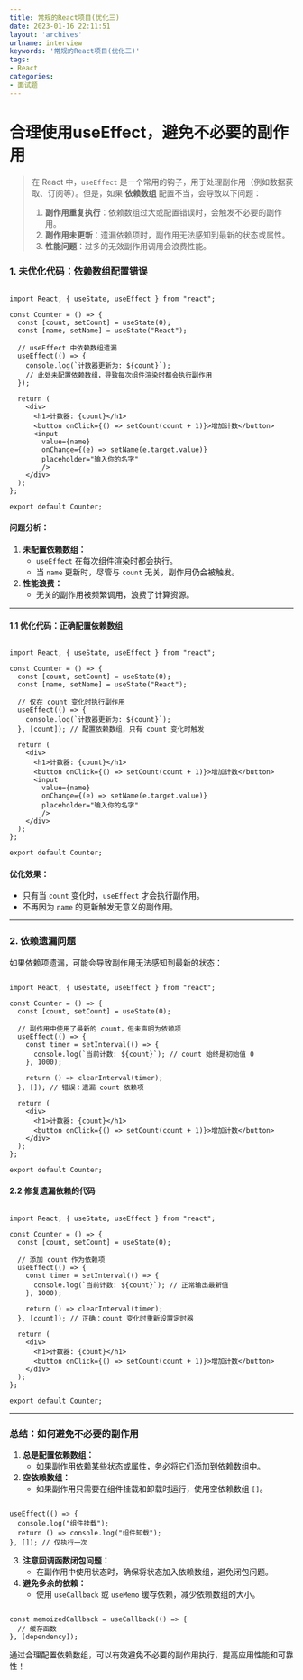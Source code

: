 ```yaml
---
title: 常规的React项目(优化三)
date: 2023-01-16 22:11:51
layout: 'archives'
urlname: interview
keywords: '常规的React项目(优化三)'
tags: 
- React
categories: 
- 面试题
---
```


# 合理使用useEffect，避免不必要的副作用

>在 React 中，`useEffect` 是一个常用的钩子，用于处理副作用（例如数据获取、订阅等）。但是，如果 **依赖数组** 配置不当，会导致以下问题：
>1. **副作用重复执行**：依赖数组过大或配置错误时，会触发不必要的副作用。
>2. **副作用未更新**：遗漏依赖项时，副作用无法感知到最新的状态或属性。
>3. **性能问题**：过多的无效副作用调用会浪费性能。


### 1. **未优化代码：依赖数组配置错误**
```tsx

import React, { useState, useEffect } from "react";

const Counter = () => {
  const [count, setCount] = useState(0);
  const [name, setName] = useState("React");

  // useEffect 中依赖数组遗漏
  useEffect(() => {
    console.log(`计数器更新为: ${count}`);
    // 此处未配置依赖数组，导致每次组件渲染时都会执行副作用
  });

  return (
    <div>
      <h1>计数器: {count}</h1>
      <button onClick={() => setCount(count + 1)}>增加计数</button>
      <input
        value={name}
        onChange={(e) => setName(e.target.value)}
        placeholder="输入你的名字"
        />
    </div>
  );
};

export default Counter;
```

#### **问题分析：**
1. **未配置依赖数组：**
    - `useEffect` 在每次组件渲染时都会执行。
    - 当 `name` 更新时，尽管与 `count` 无关，副作用仍会被触发。
2. **性能浪费：**
    - 无关的副作用被频繁调用，浪费了计算资源。

---

#### 1.1 **优化代码：正确配置依赖数组**
```tsx

import React, { useState, useEffect } from "react";

const Counter = () => {
  const [count, setCount] = useState(0);
  const [name, setName] = useState("React");

  // 仅在 count 变化时执行副作用
  useEffect(() => {
    console.log(`计数器更新为: ${count}`);
  }, [count]); // 配置依赖数组，只有 count 变化时触发

  return (
    <div>
      <h1>计数器: {count}</h1>
      <button onClick={() => setCount(count + 1)}>增加计数</button>
      <input
        value={name}
        onChange={(e) => setName(e.target.value)}
        placeholder="输入你的名字"
        />
    </div>
  );
};

export default Counter;
```

#### **优化效果：**
+ 只有当 `count` 变化时，`useEffect` 才会执行副作用。
+ 不再因为 `name` 的更新触发无意义的副作用。

---

### **2. 依赖遗漏问题**
如果依赖项遗漏，可能会导致副作用无法感知到最新的状态：

```tsx

import React, { useState, useEffect } from "react";

const Counter = () => {
  const [count, setCount] = useState(0);

  // 副作用中使用了最新的 count，但未声明为依赖项
  useEffect(() => {
    const timer = setInterval(() => {
      console.log(`当前计数: ${count}`); // count 始终是初始值 0
    }, 1000);

    return () => clearInterval(timer);
  }, []); // 错误：遗漏 count 依赖项

  return (
    <div>
      <h1>计数器: {count}</h1>
      <button onClick={() => setCount(count + 1)}>增加计数</button>
    </div>
  );
};

export default Counter;
```

#### 2.2 **修复遗漏依赖的代码**
```tsx

import React, { useState, useEffect } from "react";

const Counter = () => {
  const [count, setCount] = useState(0);

  // 添加 count 作为依赖项
  useEffect(() => {
    const timer = setInterval(() => {
      console.log(`当前计数: ${count}`); // 正常输出最新值
    }, 1000);

    return () => clearInterval(timer);
  }, [count]); // 正确：count 变化时重新设置定时器

  return (
    <div>
      <h1>计数器: {count}</h1>
      <button onClick={() => setCount(count + 1)}>增加计数</button>
    </div>
  );
};

export default Counter;
```

---

### **总结：如何避免不必要的副作用**
1. **总是配置依赖数组：**
    - 如果副作用依赖某些状态或属性，务必将它们添加到依赖数组中。
2. **空依赖数组：**
    - 如果副作用只需要在组件挂载和卸载时运行，使用空依赖数组 `[]`。

```tsx

useEffect(() => {
  console.log("组件挂载");
  return () => console.log("组件卸载");
}, []); // 仅执行一次
```

3. **注意回调函数闭包问题：**
    - 在副作用中使用状态时，确保将状态加入依赖数组，避免闭包问题。
4. **避免多余的依赖：**
    - 使用 `useCallback` 或 `useMemo` 缓存依赖，减少依赖数组的大小。

```tsx

const memoizedCallback = useCallback(() => {
  // 缓存函数
}, [dependency]);
```

通过合理配置依赖数组，可以有效避免不必要的副作用执行，提高应用性能和可靠性！
